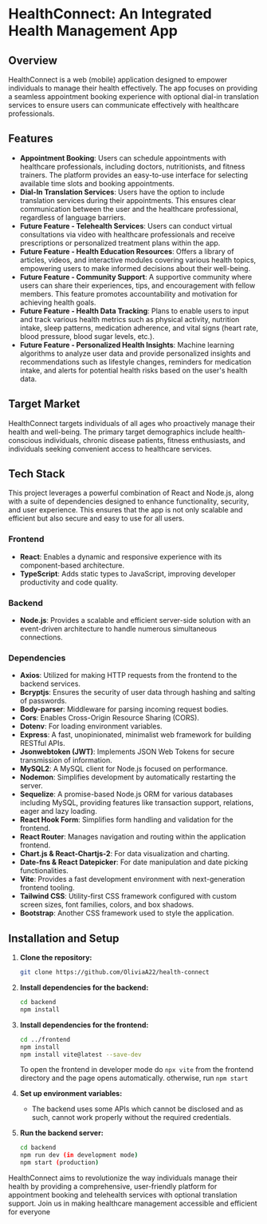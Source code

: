 
# HealthConnect: An Integrated Health Management App

## Overview

HealthConnect is a web (mobile) application designed to empower individuals to manage their health effectively. The app focuses on providing a seamless appointment booking experience with optional dial-in translation services to ensure users can communicate effectively with healthcare professionals.

## Features

- **Appointment Booking**: Users can schedule appointments with healthcare professionals, including doctors, nutritionists, and fitness trainers. The platform provides an easy-to-use interface for selecting available time slots and booking appointments.
- **Dial-In Translation Services**: Users have the option to include translation services during their appointments. This ensures clear communication between the user and the healthcare professional, regardless of language barriers.
- **Future Feature - Telehealth Services**: Users can conduct virtual consultations via video with healthcare professionals and receive prescriptions or personalized treatment plans within the app.
- **Future Feature - Health Education Resources**: Offers a library of articles, videos, and interactive modules covering various health topics, empowering users to make informed decisions about their well-being.
- **Future Feature - Community Support**: A supportive community where users can share their experiences, tips, and encouragement with fellow members. This feature promotes accountability and motivation for achieving health goals.
- **Future Feature - Health Data Tracking**: Plans to enable users to input and track various health metrics such as physical activity, nutrition intake, sleep patterns, medication adherence, and vital signs (heart rate, blood pressure, blood sugar levels, etc.).
- **Future Feature - Personalized Health Insights**: Machine learning algorithms to analyze user data and provide personalized insights and recommendations such as lifestyle changes, reminders for medication intake, and alerts for potential health risks based on the user's health data.

## Target Market

HealthConnect targets individuals of all ages who proactively manage their health and well-being. The primary target demographics include health-conscious individuals, chronic disease patients, fitness enthusiasts, and individuals seeking convenient access to healthcare services.

## Tech Stack

This project leverages a powerful combination of React and Node.js, along with a suite of dependencies designed to enhance functionality, security, and user experience. This ensures that the app is not only scalable and efficient but also secure and easy to use for all users.

### Frontend

- **React**: Enables a dynamic and responsive experience with its component-based architecture.
- **TypeScript**: Adds static types to JavaScript, improving developer productivity and code quality.

### Backend

- **Node.js**: Provides a scalable and efficient server-side solution with an event-driven architecture to handle numerous simultaneous connections.

### Dependencies

- **Axios**: Utilized for making HTTP requests from the frontend to the backend services.
- **Bcryptjs**: Ensures the security of user data through hashing and salting of passwords.
- **Body-parser**: Middleware for parsing incoming request bodies.
- **Cors**: Enables Cross-Origin Resource Sharing (CORS).
- **Dotenv**: For loading environment variables.
- **Express**: A fast, unopinionated, minimalist web framework for building RESTful APIs.
- **Jsonwebtoken (JWT)**: Implements JSON Web Tokens for secure transmission of information.
- **MySQL2**: A MySQL client for Node.js focused on performance.
- **Nodemon**: Simplifies development by automatically restarting the server.
- **Sequelize**: A promise-based Node.js ORM for various databases including MySQL, providing features like transaction support, relations, eager and lazy loading.
- **React Hook Form**: Simplifies form handling and validation for the frontend.
- **React Router**: Manages navigation and routing within the application frontend.
- **Chart.js & React-Chartjs-2**: For data visualization and charting.
- **Date-fns & React Datepicker**: For date manipulation and date picking functionalities.
- **Vite**: Provides a fast development environment with next-generation frontend tooling.
- **Tailwind CSS**: Utility-first CSS framework configured with custom screen sizes, font families, colors, and box shadows.
- **Bootstrap**: Another CSS framework used to style the application.

## Installation and Setup

1. **Clone the repository:**

   ```bash
   git clone https://github.com/OliviaA22/health-connect
   ```

2. **Install dependencies for the backend:**

    ```bash
    cd backend
    npm install
    ```

3. **Install dependencies for the frontend:**

    ```bash
    cd ../frontend
    npm install
    npm install vite@latest --save-dev
    ```

    To open the frontend in developer mode do `npx vite` from the frontend directory and the page opens automatically. otherwise, run `npm start`

4. **Set up environment variables:**
   - The backend uses some APIs which cannot be disclosed and as such, cannot work properly without the required credentials.

5. **Run the backend server:**

   ```bash
   cd backend
   npm run dev (in development mode)
   npm start (production)
   ```

HealthConnect aims to revolutionize the way individuals manage their health by providing a comprehensive, user-friendly platform for appointment booking and telehealth services with optional translation support. Join us in making healthcare management accessible and efficient for everyone
